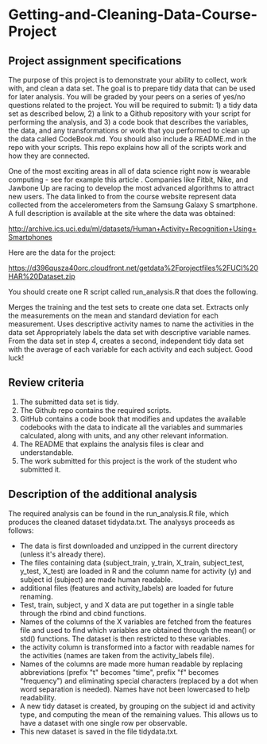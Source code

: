# Getting-and-Cleaning-Data-Course-Project

## Project assignment specifications
The purpose of this project is to demonstrate your ability to collect, work with, and clean a data set. The goal is to prepare tidy data that can be used for later analysis. You will be graded by your peers on a series of yes/no questions related to the project. You will be required to submit: 1) a tidy data set as described below, 2) a link to a Github repository with your script for performing the analysis, and 3) a code book that describes the variables, the data, and any transformations or work that you performed to clean up the data called CodeBook.md. You should also include a README.md in the repo with your scripts. This repo explains how all of the scripts work and how they are connected.

One of the most exciting areas in all of data science right now is wearable computing - see for example this article . Companies like Fitbit, Nike, and Jawbone Up are racing to develop the most advanced algorithms to attract new users. The data linked to from the course website represent data collected from the accelerometers from the Samsung Galaxy S smartphone. A full description is available at the site where the data was obtained:

http://archive.ics.uci.edu/ml/datasets/Human+Activity+Recognition+Using+Smartphones

Here are the data for the project:

https://d396qusza40orc.cloudfront.net/getdata%2Fprojectfiles%2FUCI%20HAR%20Dataset.zip

You should create one R script called run_analysis.R that does the following.

Merges the training and the test sets to create one data set.
Extracts only the measurements on the mean and standard deviation for each measurement.
Uses descriptive activity names to name the activities in the data set
Appropriately labels the data set with descriptive variable names.
From the data set in step 4, creates a second, independent tidy data set with the average of each variable for each activity and each subject.
Good luck!

## Review criteria
1. The submitted data set is tidy.
2. The Github repo contains the required scripts.
3. GitHub contains a code book that modifies and updates the available codebooks with the data to indicate all the variables and summaries calculated, along with units, and any other relevant information.
4. The README that explains the analysis files is clear and understandable.
5. The work submitted for this project is the work of the student who submitted it.

## Description of the additional analysis
The required analysis can be found in the run_analysis.R file, which produces the cleaned dataset tidydata.txt.
The analysys proceeds as follows:

- The data is first downloaded and unzipped in the current directory (unless it's already there).
- The files containing data (subject_train, y_train, X_train, subject_test, y_test, X_test) are loaded in R and the column name for activity (y) and subject id (subject) are made human readable.
- additional files (features and activity_labels) are loaded for future renaming.
- Test, train, subject, y and X data are put together in a single table through the rbind and cbind functions.
- Names of the columns of the X variables are fetched from the features file and used to find which variables are obtained through the mean() or std() functions. The dataset is then restricted to these variables.
- the activity column is transformed into a factor with readable names for the activities (names are taken from the activity_labels file).
- Names of the columns are made more human readable by replacing abbreviations (prefix "t" becomes "time", prefix "f" becomes "frequency") and eliminating special characters (replaced by a dot when word separation is needed). Names have not been lowercased to help readability.
- A new tidy dataset is created, by grouping on the subject id and activity type, and computing the mean of the remaining values. This allows us to have a dataset with one single row per observable.
- This new dataset is saved in the file tidydata.txt.